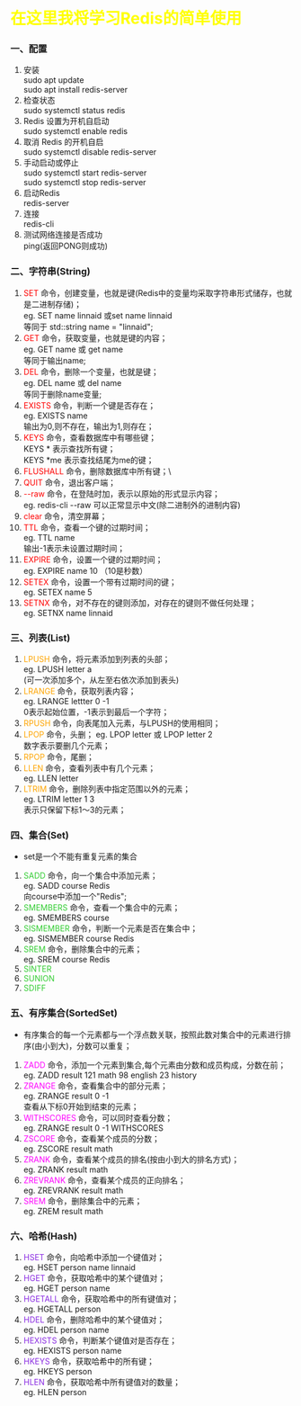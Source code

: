 # <font color="yellow">在这里我将学习Redis的简单使用</font>

### 一、配置
1. 安装\
sudo apt update\
sudo apt install redis-server
2. 检查状态\
sudo systemctl status redis
3. Redis 设置为开机自启动\
sudo systemctl enable redis
4. 取消 Redis 的开机自启\
sudo systemctl disable redis-server
5. 手动启动或停止\
sudo systemctl start redis-server\
sudo systemctl stop redis-server
6. 启动Redis\
redis-server
7. 连接\
redis-cli
8. 测试网络连接是否成功\
ping(返回PONG则成功)


### 二、字符串(String)
1. <font color="red">SET</font> 命令，创建变量，也就是键(Redis中的变量均采取字符串形式储存，也就是二进制存储)；\
eg. SET name linnaid 或set name linnaid\
等同于 std::string name = "linnaid";
2. <font color="red">GET</font> 命令，获取变量，也就是键的内容；\
eg. GET name 或 get name\
等同于输出name;
3. <font color="red">DEL</font> 命令，删除一个变量，也就是键；\
eg. DEL name 或 del name\
等同于删除name变量;
4. <font color="red">EXISTS</font> 命令，判断一个键是否存在；\
eg. EXISTS name\
输出为0,则不存在，输出为1,则存在；
5. <font color="red">KEYS</font> 命令，查看数据库中有哪些键；\
KEYS * 表示查找所有键；\
KEYS *me 表示查找结尾为me的键；
6. <font color="red">FLUSHALL</font> 命令，删除数据库中所有键；\
7. <font color="red">QUIT</font> 命令，退出客户端；
8. <font color="red">--raw</font> 命令，在登陆时加，表示以原始的形式显示内容；\
eg. redis-cli --raw
可以正常显示中文(除二进制外的进制内容)
9. <font color="red">clear</font> 命令，清空屏幕；
10. <font color="red">TTL</font> 命令，查看一个键的过期时间；\
eg. TTL name\
输出-1表示未设置过期时间；
11. <font color="red">EXPIRE</font> 命令，设置一个键的过期时间；\
eg. EXPIRE name 10 （10是秒数）
12. <font color="red">SETEX</font> 命令，设置一个带有过期时间的键；\
eg. SETEX name 5
13. <font color="red">SETNX</font> 命令，对不存在的键则添加，对存在的键则不做任何处理；\
eg. SETNX name linnaid


### 三、列表(List)
1. <font color="orange">LPUSH</font> 命令，将元素添加到列表的头部；\
eg. LPUSH letter a\
(可一次添加多个，从左至右依次添加到表头)
2. <font color="orange">LRANGE</font> 命令，获取列表内容；\
eg. LRANGE lettter 0 -1\
0表示起始位置，-1表示到最后一个字符；
3. <font color="orange">RPUSH</font> 命令，向表尾加入元素，与LPUSH的使用相同；
4. <font color="orange">LPOP</font> 命令，头删；
eg. LPOP letter 或 LPOP letter 2\
数字表示要删几个元素；
5. <font color="orange">RPOP</font> 命令，尾删；
6. <font color="orange">LLEN</font> 命令，查看列表中有几个元素；\
eg. LLEN letter
7. <font color="orange">LTRIM</font> 命令，删除列表中指定范围以外的元素；\
eg. LTRIM letter 1 3\
表示只保留下标1～3的元素；


### 四、集合(Set)
- set是一个不能有重复元素的集合
1. <font color="LimeGreen">SADD</font> 命令，向一个集合中添加元素；\
eg. SADD course Redis\
向course中添加一个"Redis";
2. <font color="LimeGreen">SMEMBERS</font> 命令，查看一个集合中的元素；\
eg. SMEMBERS course
3. <font color="LimeGreen">SISMEMBER</font> 命令，判断一个元素是否在集合中；\
eg. SISMEMBER course Redis
4. <font color="LimeGreen">SREM</font> 命令，删除集合中的元素；\
eg. SREM course Redis
5. <font color="LimeGreen">SINTER</font> 
6. <font color="LimeGreen">SUNION</font>
7. <font color="LimeGreen">SDIFF</font>


### 五、有序集合(SortedSet)
- 有序集合的每一个元素都与一个浮点数关联，按照此数对集合中的元素进行排序(由小到大)，分数可以重复；
1. <font color="Magenta">ZADD</font> 命令，添加一个元素到集合,每个元素由分数和成员构成，分数在前；\
eg. ZADD result 121 math 98 english 23 history
2. <font color="Magenta">ZRANGE</font> 命令，查看集合中的部分元素；\
eg. ZRANGE result 0 -1\
查看从下标0开始到结束的元素；
3. <font color="Magenta">WITHSCORES</font> 命令，可以同时查看分数；\
eg. ZRANGE result 0 -1 WITHSCORES
4. <font color="Magenta">ZSCORE</font> 命令，查看某个成员的分数；\
eg. ZSCORE result math
5. <font color="Magenta">ZRANK</font> 命令，查看某个成员的排名(按由小到大的排名方式)；\
eg. ZRANK result math
6. <font color="Magenta">ZREVRANK</font> 命令，查看某个成员的正向排名；\
eg. ZREVRANK result math
7. <font color="Magenta">SREM</font> 命令，删除集合中的元素；\
eg. ZREM result math


### 六、哈希(Hash)
1. <font color="BlueViolet">HSET</font> 命令，向哈希中添加一个键值对；\
eg. HSET person name linnaid
2. <font color="BlueViolet">HGET</font> 命令，获取哈希中的某个键值对；\
eg. HGET person name
3. <font color="BlueViolet">HGETALL</font> 命令，获取哈希中的所有键值对；\
eg. HGETALL person
4. <font color="BlueViolet">HDEL</font> 命令，删除哈希中的某个键值对；\
eg. HDEL person name
5. <font color="BlueViolet">HEXISTS</font> 命令，判断某个键值对是否存在；\
eg. HEXISTS person name
6. <font color="BlueViolet">HKEYS</font> 命令，获取哈希中的所有键；\
eg. HKEYS person
7. <font color="BlueViolet">HLEN</font> 命令，获取哈希中所有键值对的数量；\
eg. HLEN person

<font color="BlueViolet"></font>